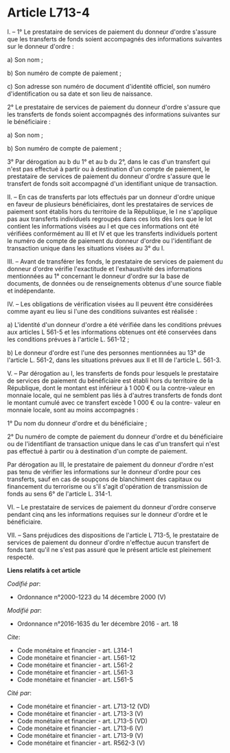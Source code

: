 # Article L713-4

I. – 1° Le prestataire de services de paiement du donneur d'ordre s'assure que les transferts de fonds soient accompagnés des
informations suivantes sur le donneur d'ordre :

a) Son nom ;

b) Son numéro de compte de paiement ;

c) Son adresse son numéro de document d'identité officiel, son numéro d'identification ou sa date et son lieu de naissance.

2° Le prestataire de services de paiement du donneur d'ordre s'assure que les transferts de fonds soient accompagnés des
informations suivantes sur le bénéficiaire :

a) Son nom ;

b) Son numéro de compte de paiement ;

3° Par dérogation au b du 1° et au b du 2°, dans le cas d'un transfert qui n'est pas effectué à partir ou à destination d'un
compte de paiement, le prestataire de services de paiement du donneur d'ordre s'assure que le transfert de fonds soit
accompagné d'un identifiant unique de transaction.

II. – En cas de transferts par lots effectués par un donneur d'ordre unique en faveur de plusieurs bénéficiaires, dont les
prestataires de services de paiement sont établis hors du territoire de la République, le I ne s'applique pas aux transferts
individuels regroupés dans ces lots dès lors que le lot contient les informations visées au I et que ces informations ont été
vérifiées conformément au III et IV et que les transferts individuels portent le numéro de compte de paiement du donneur
d'ordre ou l'identifiant de transaction unique dans les situations visées au 3° du I.

III. – Avant de transférer les fonds, le prestataire de services de paiement du donneur d'ordre vérifie l'exactitude et
l'exhaustivité des informations mentionnées au 1° concernant le donneur d'ordre sur la base de documents, de données ou de
renseignements obtenus d'une source fiable et indépendante.

IV. – Les obligations de vérification visées au II peuvent être considérées comme ayant eu lieu si l'une des conditions
suivantes est réalisée :

a) L'identité d'un donneur d'ordre a été vérifiée dans les conditions prévues aux articles L 561-5 et les informations
obtenues ont été conservées dans les conditions prévues à l'article L. 561-12 ;

b) Le donneur d'ordre est l'une des personnes mentionnées au 13° de l'article L. 561-2, dans les situations prévues aux II et
III de l'article L. 561-3.

V. – Par dérogation au I, les transferts de fonds pour lesquels le prestataire de services de paiement du bénéficiaire est
établi hors du territoire de la République, dont le montant est inférieur à 1 000 € ou la contre-valeur en monnaie locale,
qui ne semblent pas liés à d'autres transferts de fonds dont le montant cumulé avec ce transfert excède 1 000 € ou la contre-
valeur en monnaie locale, sont au moins accompagnés :

1° Du nom du donneur d'ordre et du bénéficiaire ;

2° Du numéro de compte de paiement du donneur d'ordre et du bénéficiaire ou de l'identifiant de transaction unique dans le
cas d'un transfert qui n'est pas effectué à partir ou à destination d'un compte de paiement.

Par dérogation au III, le prestataire de paiement du donneur d'ordre n'est pas tenu de vérifier les informations sur le
donneur d'ordre pour ces transferts, sauf en cas de soupçons de blanchiment des capitaux ou financement du terrorisme ou s'il
s'agit d'opération de transmission de fonds au sens 6° de l'article L. 314-1.

VI. – Le prestataire de services de paiement du donneur d'ordre conserve pendant cinq ans les informations requises sur le
donneur d'ordre et le bénéficiaire.

VII. – Sans préjudices des dispositions de l'article L 713-5, le prestataire de services de paiement du donneur d'ordre
n'effectue aucun transfert de fonds tant qu'il ne s'est pas assuré que le présent article est pleinement respecté.

**Liens relatifs à cet article**

_Codifié par_:

  - Ordonnance n°2000-1223 du 14 décembre 2000 (V)

_Modifié par_:

  - Ordonnance n°2016-1635 du 1er décembre 2016 - art. 18

_Cite_:

  - Code monétaire et financier - art. L314-1
  - Code monétaire et financier - art. L561-12
  - Code monétaire et financier - art. L561-2
  - Code monétaire et financier - art. L561-3
  - Code monétaire et financier - art. L561-5

_Cité par_:

  - Code monétaire et financier - art. L713-12 (VD)
  - Code monétaire et financier - art. L713-3 (V)
  - Code monétaire et financier - art. L713-5 (VD)
  - Code monétaire et financier - art. L713-6 (V)
  - Code monétaire et financier - art. L713-9 (V)
  - Code monétaire et financier - art. R562-3 (V)

